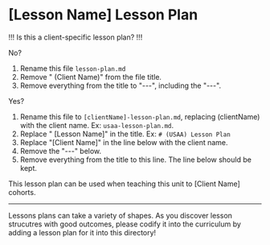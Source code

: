 # [Lesson Name] Lesson Plan

!!! Is this a client-specific lesson plan? !!!

No?

1. Rename this file `lesson-plan.md`
2. Remove " (Client Name)" from the file title.
3. Remove everything from the title to "---", including the "---".

Yes?

1. Rename this file to `[clientName]-lesson-plan.md`, replacing (clientName) with the client name. Ex: `usaa-lesson-plan.md`.
2. Replace " [Lesson Name]" in the title. Ex: `# (USAA) Lesson Plan`
3. Replace "[Client Name]" in the line below with the client name.
4. Remove the "---" below.
5. Remove everything from the title to this line. The line below should be kept.

This lesson plan can be used when teaching this unit to [Client Name] cohorts.

---

Lessons plans can take a variety of shapes. As you discover lesson strucutres with good outcomes, please codify it into the curriculum by adding a lesson plan for it into this directory!
